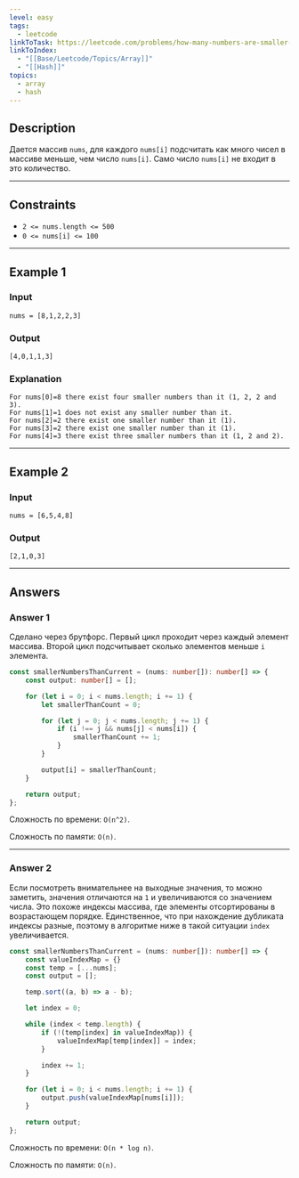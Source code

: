 ```yaml
---
level: easy
tags:
  - leetcode
linkToTask: https://leetcode.com/problems/how-many-numbers-are-smaller-than-the-current-number/
linkToIndex:
  - "[[Base/Leetcode/Topics/Array]]"
  - "[[Hash]]"
topics:
  - array
  - hash
---
```

## Description

Дается массив `nums`, для каждого `nums[i]` подсчитать как много чисел в массиве меньше, чем число `nums[i]`. Само число `nums[i]` не входит в это количество.

---
## Constraints

- `2 <= nums.length <= 500`
- `0 <= nums[i] <= 100`

---
## Example 1

### Input

```
nums = [8,1,2,2,3]
```
### Output

```
[4,0,1,1,3]
```
### Explanation

```
For nums[0]=8 there exist four smaller numbers than it (1, 2, 2 and 3). 
For nums[1]=1 does not exist any smaller number than it.
For nums[2]=2 there exist one smaller number than it (1). 
For nums[3]=2 there exist one smaller number than it (1). 
For nums[4]=3 there exist three smaller numbers than it (1, 2 and 2).
```

---
## Example 2

### Input

```
nums = [6,5,4,8]
```
### Output

```
[2,1,0,3]
```

---
## Answers

### Answer 1

Сделано через брутфорс.
Первый цикл проходит через каждый элемент массива.
Второй цикл подсчитывает сколько элементов меньше `i` элемента.

```typescript
const smallerNumbersThanCurrent = (nums: number[]): number[] => {
	const output: number[] = [];

	for (let i = 0; i < nums.length; i += 1) {
		let smallerThanCount = 0;

		for (let j = 0; j < nums.length; j += 1) {
			if (i !== j && nums[j] < nums[i]) {
				smallerThanCount += 1;
			}
		}

		output[i] = smallerThanCount;
	}

	return output;
};
```

Сложность по времени: `O(n^2)`.

Сложность по памяти: `O(n)`.

---
### Answer 2

Если посмотреть внимательнее на выходные значения, то можно заметить, значения отличаются на `1` и увеличиваются со значением числа. Это похоже индексы массива, где элементы отсортированы в возрастающем порядке.
Единственное, что при нахождение дубликата индексы разные, поэтому в алгоритме ниже в такой ситуации `index` увеличивается.

```typescript
const smallerNumbersThanCurrent = (nums: number[]): number[] => {
	const valueIndexMap = {}
	const temp = [...nums];
	const output = [];

	temp.sort((a, b) => a - b);

	let index = 0;

	while (index < temp.length) {
		if (!(temp[index] in valueIndexMap)) {
			valueIndexMap[temp[index]] = index;
		}

		index += 1;
	}

	for (let i = 0; i < nums.length; i += 1) {
		output.push(valueIndexMap[nums[i]]);
	}

	return output;
};
```

Сложность по времени: `O(n * log n)`.

Сложность по памяти: `O(n)`.

